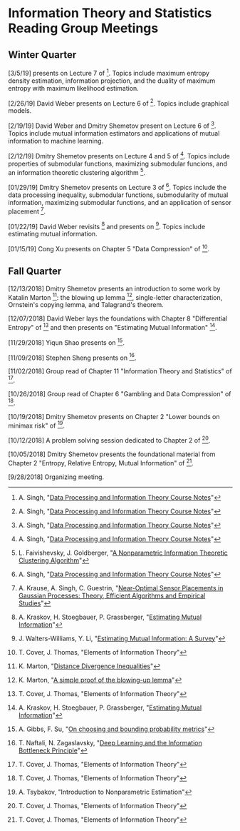 # Information Theory and Statistics Reading Group Meetings

## Winter Quarter

[3/5/19] presents on Lecture 7 of [^9]. Topics include maximum entropy density estimation, information projection, and the duality of maximum entropy with maximum likelihood estimation. 

[2/26/19] David Weber presents on Lecture 6 of [^9]. Topics include graphical models.

[2/19/19] David Weber and Dmitry Shemetov present on Lecture 6 of [^9]. Topics include mutual information estimators and applications of mutual information to machine learning.

[2/12/19] Dmitry Shemetov presents on Lecture 4 and 5 of [^9]. Topics include properties of submodular functions, maximizing submodular funcions, and an information theoretic clustering algorithm [^11].

[01/29/19] Dmitry Shemetov presents on Lecture 3 of [^9]. Topics include the data processing inequality, submodular functions, submodularity of mutual information, maximizing submodular functions, and an application of sensor placement [^10].

[01/22/19] David Weber revisits [^5] and presents on [^8]. Topics include estimating mutual information.

[01/15/19] Cong Xu presents on Chapter 5 "Data Compression" of [^1].

## Fall Quarter

[12/13/2018] Dmitry Shemetov presents an introduction to some work by Katalin Marton [^6]: the blowing up lemma [^7], single-letter characterization, Ornstein's copying lemma, and Talagrand's theorem.

[12/07/2018] David Weber lays the foundations with Chapter 8 "Differential Entropy" of [^1] and then presents on "Estimating Mutual Information" [^5].

[11/29/2018] Yiqun Shao presents on [^4].

[11/09/2018] Stephen Sheng presents on [^3].

[11/02/2018] Group read of Chapter 11 "Information Theory and Statistics" of [^1].

[10/26/2018] Group read of Chapter 6 "Gambling and Data Compression" of [^1].

[10/19/2018] Dmitry Shemetov presents on Chapter 2 "Lower bounds on minimax risk" of [^2].

[10/12/2018] A problem solving session dedicated to Chapter 2 of [^1].

[10/05/2018] Dmitry Shemetov presents the foundational material from Chapter 2 "Entropy, Relative Entropy, Mutual Information" of [^1].

[9/28/2018] Organizing meeting.

[^1]: T. Cover, J. Thomas, "Elements of Information Theory"
[^2]: A. Tsybakov, "Introduction to Nonparametric Estimation"
[^3]: T. Naftali, N. Zagaslavsky, "[Deep Learning and the Information Bottleneck Principle](https://arxiv.org/abs/1503.02406)"
[^4]: A. Gibbs, F. Su, "[On choosing and bounding probability metrics](https://arxiv.org/abs/math/0209021)"
[^5]: A. Kraskov, H. Stoegbauer, P. Grassberger, "[Estimating Mutual Information](https://arxiv.org/abs/cond-mat/0305641)"
[^6]: K. Marton, "[Distance Divergence Inequalities](https://www.itsoc.org/resources/videos/isit-2013-istanbul/MartonISIT2013.pdf)"
[^7]: K. Marton, "[A simple proof of the blowing-up lemma](https://ieeexplore.ieee.org/document/1057176)"
[^8]: J. Walters-Williams, Y. Li, "[Estimating Mutual Information: A Survey](https://link.springer.com/chapter/10.1007/978-3-642-02962-2_49)"
[^9]: A. Singh, "[Data Processing and Information Theory Course Notes](https://www.cs.cmu.edu/~aarti/Class/10704_Fall16/lecs.html)"
[^10]: A. Krause, A. Singh, C. Guestrin, "[Near-Optimal Sensor Placements in Gaussian Processes: Theory, Efficient Algorithms and Empirical Studies](http://www.jmlr.org/papers/volume9/krause08a/krause08a.pdf)"
[^11]: L. Faivishevsky, J. Goldberger, "[A Nonparametric Information Theoretic Clustering Algorithm](https://www.cs.cmu.edu/~aarti/Class/10704_Fall16/faivishevsky.pdf)"

